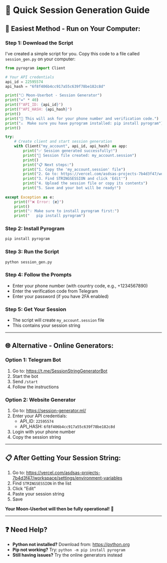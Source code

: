 # 🔑 Quick Session Generation Guide

## 🚀 **Easiest Method - Run on Your Computer:**

### Step 1: Download the Script
I've created a simple script for you. Copy this code to a file called `session_gen.py` on your computer:

```python
from pyrogram import Client

# Your API credentials
api_id = 22595574
api_hash = "6f8f406b4cc917a55c639f78be182c8d"

print("🌕 Moon-Userbot - Session Generator")
print("=" * 40)
print(f"API_ID: {api_id}")
print(f"API_HASH: {api_hash}")
print()
print("📱 This will ask for your phone number and verification code.")
print("⚠️  Make sure you have pyrogram installed: pip install pyrogram")
print()

try:
    # Create client and start session generation
    with Client("my_account", api_id, api_hash) as app:
        print("✅ Session generated successfully!")
        print("📁 Session file created: my_account.session")
        print()
        print("📋 Next steps:")
        print("1. Copy the 'my_account.session' file")
        print("2. Go to: https://vercel.com/asdsas-projects-7b4d3f47/workspace/settings/environment-variables")
        print("3. Find STRINGSESSION and click 'Edit'")
        print("4. Upload the session file or copy its contents")
        print("5. Save and your bot will be ready!")
        
except Exception as e:
    print(f"❌ Error: {e}")
    print()
    print("💡 Make sure to install pyrogram first:")
    print("   pip install pyrogram")
```

### Step 2: Install Pyrogram
```bash
pip install pyrogram
```

### Step 3: Run the Script
```bash
python session_gen.py
```

### Step 4: Follow the Prompts
- Enter your phone number (with country code, e.g., +1234567890)
- Enter the verification code from Telegram
- Enter your password (if you have 2FA enabled)

### Step 5: Get Your Session
- The script will create `my_account.session` file
- This contains your session string

---

## 🌐 **Alternative - Online Generators:**

### Option 1: Telegram Bot
1. Go to: https://t.me/SessionStringGeneratorBot
2. Start the bot
3. Send `/start`
4. Follow the instructions

### Option 2: Website Generator
1. Go to: https://session-generator.ml/
2. Enter your API credentials:
   - API_ID: `22595574`
   - API_HASH: `6f8f406b4cc917a55c639f78be182c8d`
3. Login with your phone number
4. Copy the session string

---

## 📋 **After Getting Your Session String:**

1. Go to: https://vercel.com/asdsas-projects-7b4d3f47/workspace/settings/environment-variables
2. Find `STRINGSESSION` in the list
3. Click "Edit"
4. Paste your session string
5. Save

**Your Moon-Userbot will then be fully operational!** 🚀

---

## ❓ **Need Help?**

- **Python not installed?** Download from: https://python.org
- **Pip not working?** Try: `python -m pip install pyrogram`
- **Still having issues?** Try the online generators instead